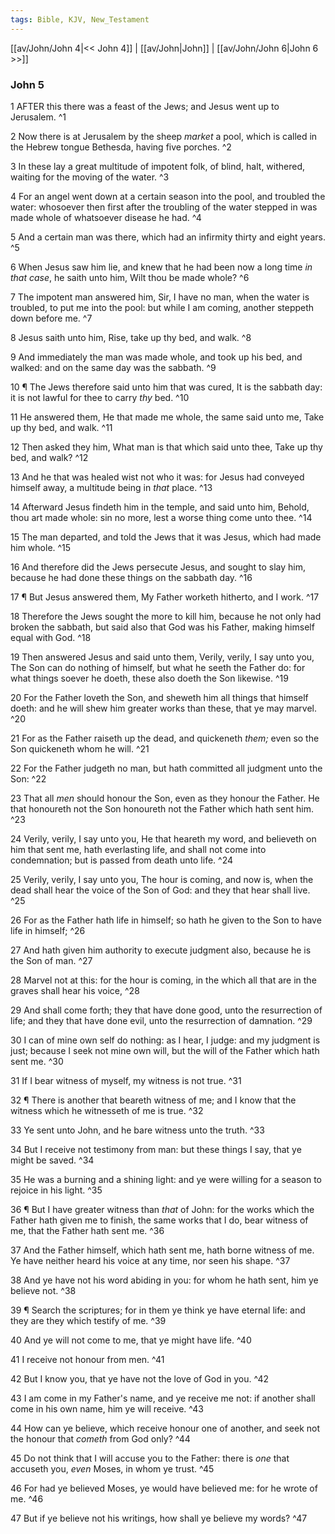 ```yaml
---
tags: Bible, KJV, New_Testament
---
```


[[av/John/John 4|<< John 4]] | [[av/John|John]] | [[av/John/John 6|John 6 >>]]

### John 5

1 AFTER this there was a feast of the Jews; and Jesus went up to Jerusalem. ^1

2 Now there is at Jerusalem by the sheep _market_ a pool, which is called in the Hebrew tongue Bethesda, having five porches. ^2

3 In these lay a great multitude of impotent folk, of blind, halt, withered, waiting for the moving of the water. ^3

4 For an angel went down at a certain season into the pool, and troubled the water: whosoever then first after the troubling of the water stepped in was made whole of whatsoever disease he had. ^4

5 And a certain man was there, which had an infirmity thirty and eight years. ^5

6 When Jesus saw him lie, and knew that he had been now a long time _in_ _that_ _case_, he saith unto him, Wilt thou be made whole? ^6

7 The impotent man answered him, Sir, I have no man, when the water is troubled, to put me into the pool: but while I am coming, another steppeth down before me. ^7

8 Jesus saith unto him, Rise, take up thy bed, and walk. ^8

9 And immediately the man was made whole, and took up his bed, and walked: and on the same day was the sabbath. ^9

10 ¶ The Jews therefore said unto him that was cured, It is the sabbath day: it is not lawful for thee to carry _thy_ bed. ^10

11 He answered them, He that made me whole, the same said unto me, Take up thy bed, and walk. ^11

12 Then asked they him, What man is that which said unto thee, Take up thy bed, and walk? ^12

13 And he that was healed wist not who it was: for Jesus had conveyed himself away, a multitude being in _that_ place. ^13

14 Afterward Jesus findeth him in the temple, and said unto him, Behold, thou art made whole: sin no more, lest a worse thing come unto thee. ^14

15 The man departed, and told the Jews that it was Jesus, which had made him whole. ^15

16 And therefore did the Jews persecute Jesus, and sought to slay him, because he had done these things on the sabbath day. ^16

17 ¶ But Jesus answered them, My Father worketh hitherto, and I work. ^17

18 Therefore the Jews sought the more to kill him, because he not only had broken the sabbath, but said also that God was his Father, making himself equal with God. ^18

19 Then answered Jesus and said unto them, Verily, verily, I say unto you, The Son can do nothing of himself, but what he seeth the Father do: for what things soever he doeth, these also doeth the Son likewise. ^19

20 For the Father loveth the Son, and sheweth him all things that himself doeth: and he will shew him greater works than these, that ye may marvel. ^20

21 For as the Father raiseth up the dead, and quickeneth _them;_ even so the Son quickeneth whom he will. ^21

22 For the Father judgeth no man, but hath committed all judgment unto the Son: ^22

23 That all _men_ should honour the Son, even as they honour the Father. He that honoureth not the Son honoureth not the Father which hath sent him. ^23

24 Verily, verily, I say unto you, He that heareth my word, and believeth on him that sent me, hath everlasting life, and shall not come into condemnation; but is passed from death unto life. ^24

25 Verily, verily, I say unto you, The hour is coming, and now is, when the dead shall hear the voice of the Son of God: and they that hear shall live. ^25

26 For as the Father hath life in himself; so hath he given to the Son to have life in himself; ^26

27 And hath given him authority to execute judgment also, because he is the Son of man. ^27

28 Marvel not at this: for the hour is coming, in the which all that are in the graves shall hear his voice, ^28

29 And shall come forth; they that have done good, unto the resurrection of life; and they that have done evil, unto the resurrection of damnation. ^29

30 I can of mine own self do nothing: as I hear, I judge: and my judgment is just; because I seek not mine own will, but the will of the Father which hath sent me. ^30

31 If I bear witness of myself, my witness is not true. ^31

32 ¶ There is another that beareth witness of me; and I know that the witness which he witnesseth of me is true. ^32

33 Ye sent unto John, and he bare witness unto the truth. ^33

34 But I receive not testimony from man: but these things I say, that ye might be saved. ^34

35 He was a burning and a shining light: and ye were willing for a season to rejoice in his light. ^35

36 ¶ But I have greater witness than _that_ of John: for the works which the Father hath given me to finish, the same works that I do, bear witness of me, that the Father hath sent me. ^36

37 And the Father himself, which hath sent me, hath borne witness of me. Ye have neither heard his voice at any time, nor seen his shape. ^37

38 And ye have not his word abiding in you: for whom he hath sent, him ye believe not. ^38

39 ¶ Search the scriptures; for in them ye think ye have eternal life: and they are they which testify of me. ^39

40 And ye will not come to me, that ye might have life. ^40

41 I receive not honour from men. ^41

42 But I know you, that ye have not the love of God in you. ^42

43 I am come in my Father's name, and ye receive me not: if another shall come in his own name, him ye will receive. ^43

44 How can ye believe, which receive honour one of another, and seek not the honour that _cometh_ from God only? ^44

45 Do not think that I will accuse you to the Father: there is _one_ that accuseth you, _even_ Moses, in whom ye trust. ^45

46 For had ye believed Moses, ye would have believed me: for he wrote of me. ^46

47 But if ye believe not his writings, how shall ye believe my words? ^47
